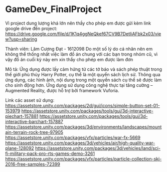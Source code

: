 # GameDev_FinalProject
Vì project dung lượng khá lớn nên thầy cho phép em được gửi kèm link google drive đến project:
https://drive.google.com/file/d/1K1q4ggNeQkef67CV9B7DetIiAFbk2x03/view?usp=sharing

Thành viên:
Lâm Cương Đạt - 1612098
Do một số lý do cá nhân nên em không thể thống nhất việc làm đồ án chung với các bạn trong nhóm cũ, vì vậy đồ án cuối kỳ này em xin thầy cho phép em được làm đơn

Mô tả:
Ứng dụng được lấy cảm hứng từ các tờ báo và sách phép thuật trong thế giới phù thủy Harry Potter, cụ thể là một quyển sách lịch sử.
Thông qua ứng dụng, các hình ảnh, nội dung trong một quyển sách cụ thể sẽ được làm cho sinh động hơn.
Ứng dụng sử dụng công nghệ thực tại tăng cường – Augmented Reality, được hỗ trợ bởi framework Vuforia.

Link các asset sử dụng:
https://assetstore.unity.com/packages/2d/gui/icons/simple-button-set-01-153979
https://assetstore.unity.com/packages/tools/gui/3d-interactive-piechart-157881
https://assetstore.unity.com/packages/tools/gui/3d-interactive-barchart-157887
https://assetstore.unity.com/packages/3d/environments/landscapes/mountain-terrain-rock-tree-97905
https://assetstore.unity.com/packages/vfx/particles/war-fx-5669
https://assetstore.unity.com/packages/3d/vehicles/air/high-quality-war-plane-128092
https://assetstore.unity.com/packages/3d/vehicles/land/sci-fi-military-pack-pro-rts-games-demo-3261
https://assetstore.unity.com/packages/vfx/particles/particle-collection-skj-2016-free-samples-72399
